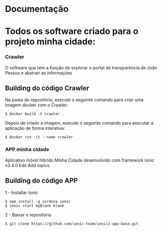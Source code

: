 # Documentação

# Todos os software criado para o projeto minha cidade:

### Crawler
O software que tem a função de explorar o portal da transparência de João Pessoa e abstrair as informações

  
  ## Building do código Crawler
Na pasta do repositório, execute o seguinte comando para criar uma imagem docker
com o Crawler:

    $ docker build -t crawler .

Depois de criado a imagem, execute o seguinte comando para executar a aplicação
de forma interativa:

    $ docker run -it --name crawler
    
    
### APP minha cidade
Aplicativo móvel híbrido Minha Cidade desenvolvido com framework ionic v3.4.0 Edit Add topics

 ## Building do código APP

1 - Installar Ionic

    $ npm install -g cordova ionic
    $ ionic start myBlank blank
    
2 - Baixar o repositório 

    $ git clone https://github.com/ionic-team/ionic2-app-base.git
    
